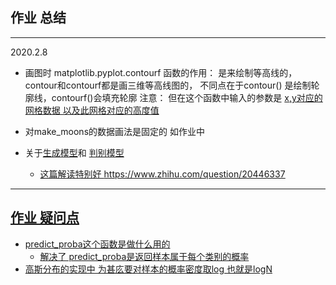 ##  作业 总结
---
2020.2.8
*  画图时 matplotlib.pyplot.contourf 函数的作用：
    是来绘制等高线的，contour和contourf都是画三维等高线图的，
    不同点在于contour() 是绘制轮廓线，contourf()会填充轮廓
    注意：
    但在这个函数中输入的参数是 <u>x,y对应的网格数据 以及此网格对应的高度值</u>
* 对make_moons的数据画法是固定的 如作业中

* 关于<u>生成模型</u>和 <u>判别模型
    - 这篇解读特别好 https://www.zhihu.com/question/20446337
--------
##  作业 疑问点

* predict_proba这个函数是做什么用的
    -  解决了 predict_proba是返回样本属于每个类别的概率
* 高斯分布的实现中 为甚庅要对样本的概率密度取log  也就是logN